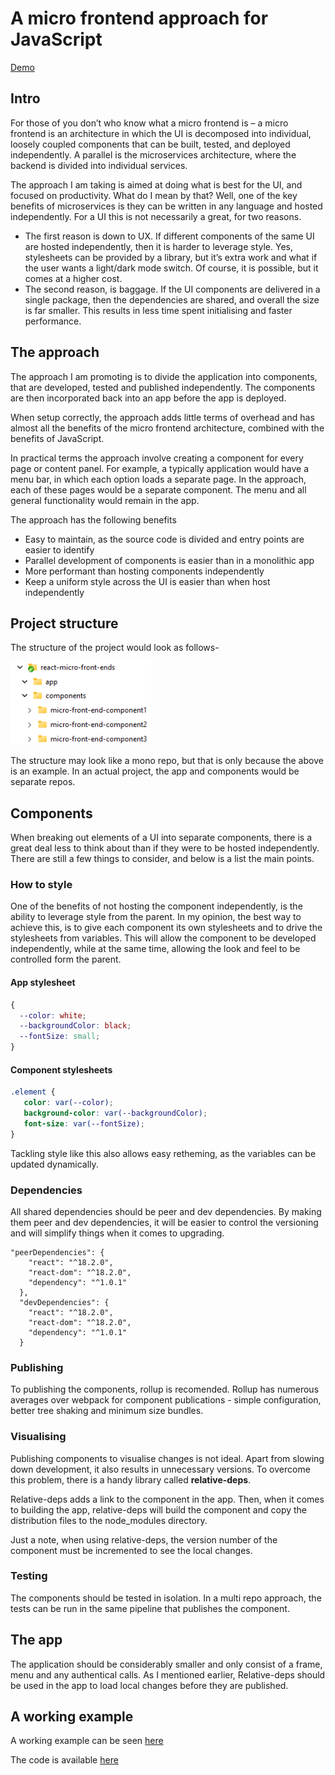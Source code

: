 # A micro frontend approach for JavaScript
[Demo](https://markgregg.github.io/react-micro-frontend/) 
## Intro
For those of you don’t who know what a micro frontend is – a micro frontend is an architecture in which the UI is decomposed into individual, loosely coupled components that can be built, tested, and deployed independently. A parallel is the microservices architecture, where the backend is divided into individual services.

The approach I am taking is aimed at doing what is best for the UI, and focused on productivity. What do I mean by that? Well, one of the key benefits of microservices is they can be written in any language and hosted independently. For a UI this is not necessarily a great, for two reasons. 
-	The first reason is down to UX. If different components of the same UI are hosted independently, then it is harder to leverage style. Yes, stylesheets can be provided by a library, but it’s extra work and what if the user wants a light/dark mode switch. Of course, it is possible, but it comes at a higher cost. 
-	The second reason, is baggage. If the UI components are delivered in a single package, then the dependencies are shared, and overall the size is far smaller. This results in less time spent initialising and faster performance. 
## The approach
The approach I am promoting is to divide the application into components, that are developed, tested and published independently. The components are then incorporated back into an app before the app is deployed. 

When setup correctly, the approach adds little terms of overhead and has almost all the benefits of the micro frontend architecture, combined with the benefits of JavaScript. 

In practical terms the approach involve creating a component for every page or content panel. For example, a typically application would have a menu bar, in which  each option loads a separate page. In the approach, each of these pages would be a separate component. The menu and all general functionality would remain in the app.

The approach has the following benefits
-	Easy to maintain, as the source code is divided and entry points are easier to identify
-	Parallel development of components is easier than in a monolithic app
-	More performant than hosting components independently  
-	Keep a uniform style across the UI is easier than when host independently 
## Project structure
The structure of the project would look as follows-

![alt text](https://github.com/markgregg/react-micro-frontend/blob/main/components/react-micro-frontend-comp3/src/images/structure.png?raw=true)

The structure may look like a mono repo, but that is only because the above is an example. In an actual project, the app and components would be separate repos.

## Components

When breaking out elements of a UI into separate components, there is a great deal less to think about than if they were to be hosted independently. There are still a few things to consider, and below is a list the main points.

### How to style

One of the benefits of not hosting the component independently, is the ability to leverage style from the parent. In my opinion, the best way to achieve this, is to give each component its own stylesheets and to drive the stylesheets from variables. This will allow the component to be developed independently, while at the same time, allowing the look and feel to be controlled form the parent.

#### App stylesheet
```css
{
  --color: white;
  --backgroundColor: black;
  --fontSize: small;
}
```
#### Component stylesheets
```css
.element {
   color: var(--color);
   background-color: var(--backgroundColor);
   font-size: var(--fontSize);
}
```

Tackling style like this also allows easy retheming, as the variables can be updated dynamically.

### Dependencies
All shared dependencies should be peer and dev dependencies. By making them peer and dev dependencies, it will be easier to control the versioning and will simplify things when it comes to upgrading.

```node
"peerDependencies": {
    "react": "^18.2.0",
    "react-dom": "^18.2.0",
    "dependency": "^1.0.1"
  },
  "devDependencies": {
    "react": "^18.2.0",
    "react-dom": "^18.2.0",
    "dependency": "^1.0.1"
  }
```
### Publishing
To publishing the components, rollup is recomended. Rollup has numerous averages over webpack for component publications - simple configuration, better tree shaking and minimum size bundles. 

### Visualising
Publishing components to visualise changes is not ideal. Apart from slowing down development, it also results in unnecessary versions. To overcome this problem, there is a handy library called __relative-deps__.

Relative-deps adds a link to the component in the app. Then, when it comes to building the app, relative-deps will build the component and copy the distribution files to the node_modules directory. 

Just a note, when using relative-deps, the version number of the component must be incremented to see the local changes.

### Testing
The components should be tested in isolation. In a multi repo approach, the tests can be run in the same pipeline that publishes the component.

## The app
The application should be considerably smaller and only consist of a frame, menu and any authentical calls. 
As I mentioned earlier, Relative-deps should be used in the app to load local changes before they are published.

## A working example
A working example can be seen [here](https://markgregg.github.io/react-micro-frontend/) 

The code is available  [here](https://github.com/markgregg/react-micro-frontend)